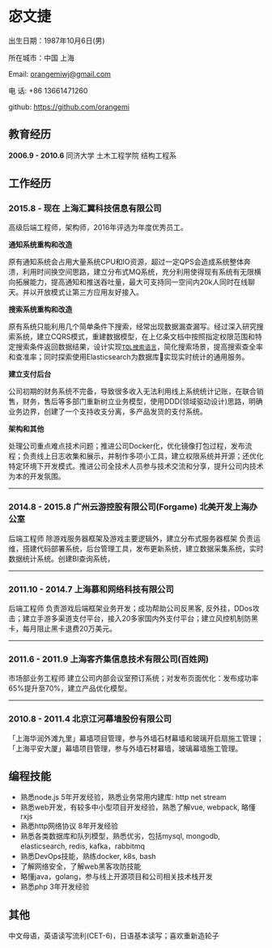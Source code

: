 宓文捷
======

出生日期：1987年10月6日(男)

所在城市：中国 上海

Email: orangemiwj@gmail.com

电 话: +86 13661471260

github: https://github.com/orangemi

## 教育经历
**2006.9 - 2010.6**
同济大学 土木工程学院 结构工程系

## 工作经历
### 2015.8 - 现在 上海汇翼科技信息有限公司
高级后端工程师，架构师，2016年评选为年度优秀员工。

**通知系统重构和改造**

原有通知系统会占用大量系统CPU和IO资源，超过一定QPS会造成系统整体奔溃，利用时间换空间思路，建立分布式MQ系统，充分利用使得现有系统有无限横向拓展能力，提高通知和推送吞吐量，最大可支持同一空间内20k人同时在线聊天。并以开放模式让第三方应用友好接入。

**搜索系统重构和改造**

原有系统只能利用几个简单条件下搜索，经常出现数据漏查漏写。经过深入研究搜索系统，建立CQRS模式，重建数据模型，在上亿条文档中按照指定权限范围和特定搜索条件返回数据结果，设计实现[`TQL搜索语言`](https://orangemi.github.io/teambition-tql/tql.html)，简化搜索场景，提高搜索查全率和查准率；同时探索使用Elasticsearch为数据库实现实时统计的通用服务。

**建立支付后台**

公司初期的财务系统不完备，导致很多收入无法利用线上系统统计记账，在联合销售，财务，售后等多部门重新树立业务模型，使用DDD(领域驱动设计)思路，明确业务边界，创建了一个支持收支分离，多产品发货的支付系统。

**架构和其他**

处理公司重点难点技术问题；推进公司Docker化，优化镜像打包过程，发布流程；负责线上日志收集和展示，并制作多项小工具，建立权限系统并开源；还优化特定环境下开发模式。推进公司全技术人员参与技术交流和分享，提升公司内技术为本的开发氛围。

------
### 2014.8 - 2015.8 广州云游控股有限公司(Forgame) 北美开发上海办公室

后端工程师 除游戏服务器框架及游戏主要逻辑外，建立分布式服务器框架 负责运维，搭建代码部署系统，后台管理工具，发布更新系统，建立数据采集系统，实时数据统计系统。创建BI查询系统，

------
### 2011.10 - 2014.7 上海慕和网络科技有限公司

后端工程师 负责游戏后端框架业务开发；成功帮助公司反黑客, 反外挂，DDos攻击；建立手游多渠道支付平台，接入20多家国内外支付平台；建立风控机制防黑卡，每月阻止黑卡退费20万美元。

------
### 2011.6 - 2011.9 上海客齐集信息技术有限公司(百姓网) 

市场部业务工程师 建立公司内部会议室预订系统；对发布页面优化：发布成功率65%提升至70%，建立产品优化模型。

------
### 2010.8 - 2011.4 北京江河幕墙股份有限公司

「上海华润外滩九里」幕墙项目管理，参与外墙石材幕墙和玻璃开启扇施工管理；「上海平安大厦」幕墙项目管理，参与外墙石材幕墙，玻璃幕墙施工管理。

## 编程技能
- 熟悉node.js 5年开发经验，熟悉业务常用内建库: http net stream
- 熟悉web开发，有较多中小型项目开发经验，熟悉了解vue, webpack, 略懂rxjs
- 熟悉http网络协议 8年开发经验
- 熟悉各类数据库和队列模型，熟悉优劣，包括mysql, mongodb, elasticsearch, redis, kafka，rabbitmq
- 熟悉DevOps技能，熟练docker, k8s, bash
- 了解网络安全，了解web黑客攻防技能
- 略懂java，golang，参与线上开源项目和公司相关技术栈开发
- 熟悉php 3年开发经验

## 其他
中文母语，英语读写流利(CET-6)，日语基本读写；喜欢重新造轮子
